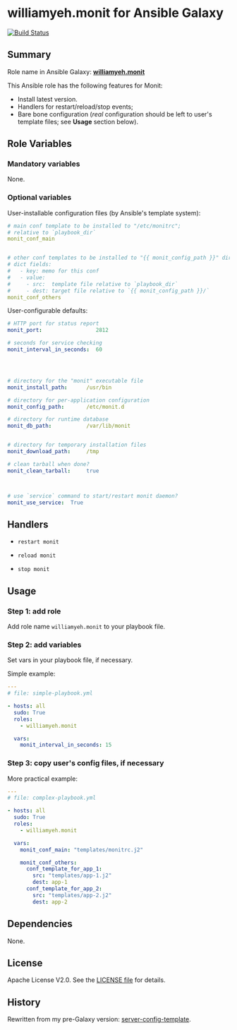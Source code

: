 
williamyeh.monit for Ansible Galaxy
============

[![Build Status](https://travis-ci.org/William-Yeh/ansible-monit.svg?branch=master)](https://travis-ci.org/William-Yeh/ansible-monit)



## Summary

Role name in Ansible Galaxy: **[williamyeh.monit](https://galaxy.ansible.com/list#/roles/3955)**

This Ansible role has the following features for Monit:

 - Install latest version.
 - Handlers for restart/reload/stop events;
 - Bare bone configuration (*real* configuration should be left to user's template files; see **Usage** section below).




## Role Variables

### Mandatory variables

None.




### Optional variables

User-installable configuration files (by Ansible's template system):


```yaml
# main conf template to be installed to "/etc/monitrc";
# relative to `playbook_dir`
monit_conf_main


# other conf templates to be installed to "{{ monit_config_path }}" directory;
# dict fields:
#   - key: memo for this conf
#   - value:
#     - src:  template file relative to `playbook_dir`
#     - dest: target file relative to `{{ monit_config_path }}/`
monit_conf_others
```


User-configurable defaults:


```yaml
# HTTP port for status report
monit_port:                 2812

# seconds for service checking
monit_interval_in_seconds:  60




# directory for the "monit" executable file
monit_install_path:      /usr/bin

# directory for per-application configuration
monit_config_path:       /etc/monit.d

# directory for runtime database
monit_db_path:           /var/lib/monit


# directory for temporary installation files
monit_download_path:     /tmp

# clean tarball when done?
monit_clean_tarball:     true



# use `service` command to start/restart monit daemon?
monit_use_service:  True
```


## Handlers

- `restart monit`

- `reload monit`

- `stop monit`



## Usage


### Step 1: add role

Add role name `williamyeh.monit` to your playbook file.


### Step 2: add variables

Set vars in your playbook file, if necessary.

Simple example:

```yaml
---
# file: simple-playbook.yml

- hosts: all
  sudo: True
  roles:
    - williamyeh.monit

  vars:
    monit_interval_in_seconds: 15
```


### Step 3: copy user's config files, if necessary


More practical example:

```yaml
---
# file: complex-playbook.yml

- hosts: all
  sudo: True
  roles:
    - williamyeh.monit

  vars:
    monit_conf_main: "templates/monitrc.j2"

    monit_conf_others:
      conf_template_for_app_1:
        src: "templates/app-1.j2"
        dest: app-1
      conf_template_for_app_2:
        src: "templates/app-2.j2"
        dest: app-2
```


## Dependencies

None.


## License

Apache License V2.0. See the [LICENSE file](LICENSE) for details.


## History

Rewritten from my pre-Galaxy version: [server-config-template](https://github.com/William-Yeh/server-config-template).
